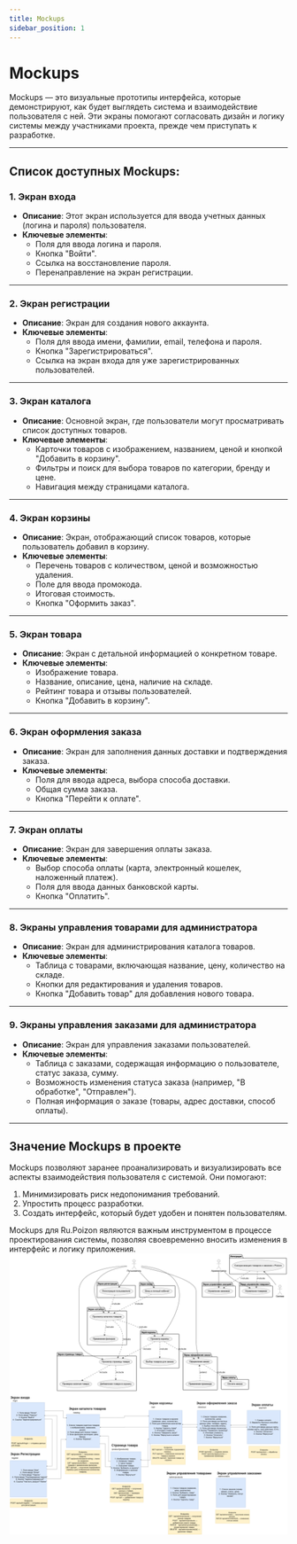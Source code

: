 ```yaml
---
title: Mockups
sidebar_position: 1
---
```


# Mockups

Mockups — это визуальные прототипы интерфейса, которые демонстрируют, как будет выглядеть система и взаимодействие пользователя с ней. Эти экраны помогают согласовать дизайн и логику системы между участниками проекта, прежде чем приступать к разработке.

---

## Список доступных Mockups:

### 1. **Экран входа**
- **Описание**: Этот экран используется для ввода учетных данных (логина и пароля) пользователя.
- **Ключевые элементы**:
  - Поля для ввода логина и пароля.
  - Кнопка "Войти".
  - Ссылка на восстановление пароля.
  - Перенаправление на экран регистрации.

---

### 2. **Экран регистрации**
- **Описание**: Экран для создания нового аккаунта.
- **Ключевые элементы**:
  - Поля для ввода имени, фамилии, email, телефона и пароля.
  - Кнопка "Зарегистрироваться".
  - Ссылка на экран входа для уже зарегистрированных пользователей.

---

### 3. **Экран каталога**
- **Описание**: Основной экран, где пользователи могут просматривать список доступных товаров.
- **Ключевые элементы**:
  - Карточки товаров с изображением, названием, ценой и кнопкой "Добавить в корзину".
  - Фильтры и поиск для выбора товаров по категории, бренду и цене.
  - Навигация между страницами каталога.

---

### 4. **Экран корзины**
- **Описание**: Экран, отображающий список товаров, которые пользователь добавил в корзину.
- **Ключевые элементы**:
  - Перечень товаров с количеством, ценой и возможностью удаления.
  - Поле для ввода промокода.
  - Итоговая стоимость.
  - Кнопка "Оформить заказ".

---

### 5. **Экран товара**
- **Описание**: Экран с детальной информацией о конкретном товаре.
- **Ключевые элементы**:
  - Изображение товара.
  - Название, описание, цена, наличие на складе.
  - Рейтинг товара и отзывы пользователей.
  - Кнопка "Добавить в корзину".

---

### 6. **Экран оформления заказа**
- **Описание**: Экран для заполнения данных доставки и подтверждения заказа.
- **Ключевые элементы**:
  - Поля для ввода адреса, выбора способа доставки.
  - Общая сумма заказа.
  - Кнопка "Перейти к оплате".

---

### 7. **Экран оплаты**
- **Описание**: Экран для завершения оплаты заказа.
- **Ключевые элементы**:
  - Выбор способа оплаты (карта, электронный кошелек, наложенный платеж).
  - Поля для ввода данных банковской карты.
  - Кнопка "Оплатить".

---

### 8. **Экраны управления товарами для администратора**
- **Описание**: Экран для администрирования каталога товаров.
- **Ключевые элементы**:
  - Таблица с товарами, включающая название, цену, количество на складе.
  - Кнопки для редактирования и удаления товаров.
  - Кнопка "Добавить товар" для добавления нового товара.

---

### 9. **Экраны управления заказами для администратора**
- **Описание**: Экран для управления заказами пользователей.
- **Ключевые элементы**:
  - Таблица с заказами, содержащая информацию о пользователе, статус заказа, сумму.
  - Возможность изменения статуса заказа (например, "В обработке", "Отправлен").
  - Полная информация о заказе (товары, адрес доставки, способ оплаты).

---

## Значение Mockups в проекте
Mockups позволяют заранее проанализировать и визуализировать все аспекты взаимодействия пользователя с системой. Они помогают:
1. Минимизировать риск недопонимания требований.
2. Упростить процесс разработки.
3. Создать интерфейс, который будет удобен и понятен пользователям.

Mockups для Ru.Poizon являются важным инструментом в процессе проектирования системы, позволяя своевременно вносить изменения в интерфейс и логику приложения.
![Мокапы экранов](./screens.png)